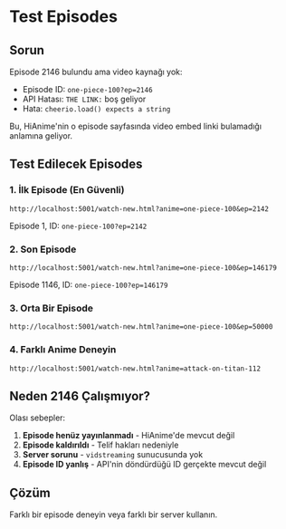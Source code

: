 # Test Episodes

## Sorun
Episode 2146 bulundu ama video kaynağı yok:
- Episode ID: `one-piece-100?ep=2146`
- API Hatası: `THE LINK:` boş geliyor
- Hata: `cheerio.load() expects a string`

Bu, HiAnime'nin o episode sayfasında video embed linki bulamadığı anlamına geliyor.

## Test Edilecek Episodes

### 1. İlk Episode (En Güvenli)
```
http://localhost:5001/watch-new.html?anime=one-piece-100&ep=2142
```
Episode 1, ID: `one-piece-100?ep=2142`

### 2. Son Episode
```
http://localhost:5001/watch-new.html?anime=one-piece-100&ep=146179
```
Episode 1146, ID: `one-piece-100?ep=146179`

### 3. Orta Bir Episode
```
http://localhost:5001/watch-new.html?anime=one-piece-100&ep=50000
```

### 4. Farklı Anime Deneyin
```
http://localhost:5001/watch-new.html?anime=attack-on-titan-112
```

## Neden 2146 Çalışmıyor?

Olası sebepler:
1. **Episode henüz yayınlanmadı** - HiAnime'de mevcut değil
2. **Episode kaldırıldı** - Telif hakları nedeniyle
3. **Server sorunu** - `vidstreaming` sunucusunda yok
4. **Episode ID yanlış** - API'nin döndürdüğü ID gerçekte mevcut değil

## Çözüm

Farklı bir episode deneyin veya farklı bir server kullanın.
